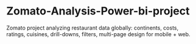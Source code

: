 # Zomato-Analysis-Power-bi-project
Zomato project analyzing restaurant data globally: continents, costs, ratings, cuisines, drill-downs, filters, multi-page design for mobile + web.
